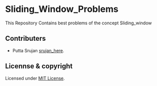 # Sliding_Window_Problems

This Repository Contains best problems of the concept Sliding_window


## Contributers

- Putta Srujan [srujan_here](github.com/srujan_here).

## Licennse & copyright

Licensed under [MIT License](LICENCE).

